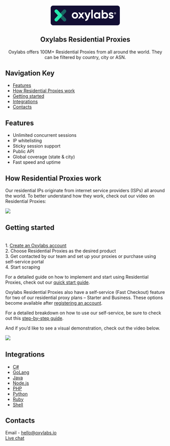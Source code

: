 <p align="center">
    <a href="https://oxylabs.io/">
      <img src="../images/oxy_logo.png" alt="Oxylabs logo" width="218">
    </a>
</p>

<h2 align="center">
  Oxylabs Residential Proxies
</h2>

<p align="center">
Oxylabs offers 100M+ Residential Proxies from all around the world. They can be filtered by country, city or ASN.
  
</p>

## Navigation Key

- [Features](#features)
- [How Residential Proxies work](#how-residential-proxies-work)
- [Getting started](#getting-started)
- [Integrations](#integrations)
- [Contacts](#contacts)

## Features

- Unlimited concurrent sessions
- IP whitelisting 
- Sticky session support
- Public API
- Global coverage (state & city)
- Fast speed and uptime 
 
## How Residential Proxies work

Our residential IPs originate from internet service providers (ISPs) all around the world. To better understand how they work, check out our video on Residential Proxies:

[![](https://img.youtube.com/vi/uN8Y3MZpj8U/0.jpg)](https://www.youtube.com/watch?v=uN8Y3MZpj8U)
  
## Getting started
<br> 1. [Create an Oxylabs account](https://dashboard.oxylabs.io/registration)
<br> 2. Choose Residential Proxies as the desired product
<br> 3. Get contacted by our team and set up your proxies or purchase using self-service portal
<br> 4. Start scraping

For a detailed guide on how to implement and start using Residential Proxies, check out our [quick start guide](https://oxylabs.io/blog/residential-proxies-quick-start-guide). 

Oxylabs Residential Proxies also have a self-service (Fast Checkout) feature for two of our residential proxy plans – Starter and Business. These options become available after [registering an account](https://dashboard.oxylabs.io/registration). 

For a detailed breakdown on how to use our self-service, be sure to check out this [step-by-step guide](https://oxylabs.io/blog/fast-checkout-guide).

And if you’d like to see a visual demonstration, check out the video below.

[![](https://img.youtube.com/vi/fdLA_gP6sHw/0.jpg)](https://www.youtube.com/watch?v=fdLA_gP6sHw)

## Integrations

- [C#](https://github.com/oxylabs/product-integrations/tree/master/residential-proxies/CSharp)
- [GoLang](https://github.com/oxylabs/product-integrations/tree/master/residential-proxies/GoLang)
- [Java](https://github.com/oxylabs/product-integrations/tree/master/residential-proxies/Java)
- [Node.js](https://github.com/oxylabs/product-integrations/tree/master/residential-proxies/Nodejs)
- [PHP](https://github.com/oxylabs/product-integrations/tree/master/residential-proxies/PHP)
- [Python](https://github.com/oxylabs/product-integrations/tree/master/residential-proxies/Python)
- [Ruby](https://github.com/oxylabs/product-integrations/tree/master/residential-proxies/Ruby)
- [Shell](https://github.com/oxylabs/product-integrations/tree/master/residential-proxies/Shell)



## Contacts
Email - hello@oxylabs.io
<br><a href="https://oxylabs.drift.click/oxybot">Live chat</a>
